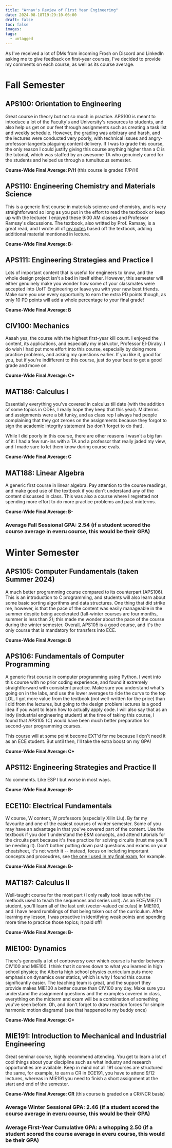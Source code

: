 ```yaml
---
title: "Arnav's Review of First Year Engineering"
date: 2024-08-18T19:29:10-06:00
draft: false
toc: false
images:
tags: 
  - untagged
---
```

As I've received a lot of DMs from incoming Frosh on Discord and LinkedIn asking me to give feedback on first-year courses, I've decided to provide my comments on each course, as well as its course average. 
# Fall Semester
## APS100: Orientation to Engineering
Great course in theory but not so much in practice. APS100 is meant to introduce a lot of the Faculty's and University's resources to students, and also help us get on our feet through assignments such as creating a task list and weekly schedule. However, the grading was arbitrary and harsh, and the lectures were conducted very poorly, with technical issues and angry-professor-tangents plaguing content delivery. If I was to grade this course, the only reason I could justify giving this course anything higher than a C is the tutorial, which was staffed by an awesome TA who genuinely cared for the students and helped us through a tumultuous semester.

**Course-Wide Final Average: P/H** (this course is graded F/P/H)
## APS110: Engineering Chemistry and Materials Science
This is a generic first course in materials science and chemistry, and is very straightforward so long as you put in the effort to read the textbook or keep up with the lecturer. I enjoyed these 9:00 AM classes and Professor Ramsay's discussions. The textbook, also writted by Prof. Ramsay, is a great read, and I wrote all of [my notes](/notes/firstyear/aps110/) based off the textbook, adding additional material mentioned in lecture.

**Course-Wide Final Average: B-**
## APS111: Engineering Strategies and Practice I
Lots of important content that is useful for engineers to know, and the whole design project isn't a bad in itself either. However, this semester will either genuinely make you wonder how some of your classmates were accepted into UofT Engineering or leave you with your new best friends. Make sure you use every opportunity to earn the extra PD points though, as only 10 PD points will add a whole percentage to your final grade!

**Course-Wide Final Average: B**
## CIV100: Mechanics
Aaaah yes, the course with the highest first-year kill count. I enjoyed the content, its applications, and especially my instructor, Professor El-Diraby. I do wish I had put more effort into this course, especially by doing more practice problems, and asking my questions earlier. If you like it, good for you, but if you're indifferent to this course, just do your best to get a good grade and move on.

**Course-Wide Final Average: C+**
## MAT186: Calculus I
Essentially everything you've covered in calculus till date (with the addition of some topics in ODEs, I really hope they keep that this year). Midterms and assignments were a bit funky, and as class rep I always had people complaining that they got zeroes on the assignments because they forgot to sign the academic integrity statement (so don't forget to do that). 

While I did poorly in this course, there are other reasons I wasn't a big fan of it: I had a few run-ins with a TA and a professor that really jaded my view, and I made sure to let them know during course evals.

**Course-Wide Final Average: C**
## MAT188: Linear Algebra
A generic first course in linear algebra. Pay attention to the course readings, and make good use of the textbook if you don't understand any of the content discussed in class. This was also a course where I regretted not spending more effort to do more practice problems and past midterms.

**Course-Wide Final Average: B-**
### Average Fall Sessional GPA: 2.54 (if a student scored the course average in everu course, this would be their GPA)

# Winter Semester
## APS105: Computer Fundamentals (taken Summer 2024)
A much better programming course compared to its counterpart (APS106). This is an introduction to C programming, and students will also learn about some basic sorting algorithms and data structures. One thing that did strike me, however, is that the pace of the content was easily manageable in the summer despite being accelerated (fall-winter courses are four months, summer is less than 2); this made me wonder about the pace of the course during the winter semester. Overall, APS105 is a good course, and it's the only course that is mandatory for transfers into ECE.

**Course-Wide Final Average: B**
## APS106: Fundamentals of Computer Programming 
A generic first course in computer programming using Python. I went into this course with no prior coding experience, and found it extremely straightforward with consistent practice. Make sure you understand what's going on in the labs, and use the lower averages to ride the curve to the top LOL. I got more value from the textbook (not well-written for the price) than I did from the lectures, but going to the design problem lectures is a good idea if you want to learn how to actually apply code. I will also say that as an Indy (industrial engineering student) at the time of taking this course, I found that APS105 (C) would have been much better preparation for second-year programming courses. 

This course will at some point become EXT'd for me because I don't need it as an ECE student. But until then, I'll take the extra boost on my GPA!

**Course-Wide Final Average: C+**
## APS112: Engineering Strategies and Practice II
No comments. Like ESP I but worse in most ways. 

**Course-Wide Final Average: B-**
## ECE110: Electrical Fundamentals
W course, W content, W professors (especially Xilin Liu). By far my favourite and one of the easiest courses of winter semester. Some of you may have an advantage in that you've covered part of the content. Use the textbook if you don't understand the E&M concepts, and attend tutorials for the circuits part because it's free practice for solving circuits (trust me you'll be needing it). Don't bother putting down past questions and exams on your cheatsheet, it's not worth it -- instead, focus on including important concepts and proceudres, see [the one I used in my final exam](/files/firstyear/ece110formulae.pdf), for example.

**Course-Wide Final Average: B-**
## MAT187: Calculus II
Well-taught course for the most part (I only really took issue with the methods used to teach the sequences and series unit). As an ECE/MIE/T1 student, you'll learn all of the last unit (vector-valued calculus) in MIE100, and I have heard rumblings of that being taken out of the curriculum. After learning my lesson, I was proactive in identifying weak points and spending more time to practice those topics; it paid off!

**Course-Wide Final Average: B-**
## MIE100: Dynamics
There's generally a lot of controversy over which course is harder between CIV100 and MIE100. I think that it comes down to what you learned in high school physics; the Alberta high school physics curriculum puts more emphasis on dynamics over statics, which is why I found this course significantly easier. The teaching team is great, and the support they provide makes MIE100 a better course than CIV100 any day. Make sure you understand the assignment questions and the examples covered in class, everything on the midterm and exam will be a combination of something you've seen before. Oh, and don't forget to draw reaction forces for simple harmonic motion diagrams! (see that happened to my buddy once)

**Course-Wide Final Average: C+**
## MIE191: Introduction to Mechanical and Industrial Engineering
Great seminar course, highly recommend attending. You get to learn a lot of cool things about your discipline such as what industry and research opportunities are available. Keep in mind not all 191 courses are structured the same, for example, to earn a CR in ECE191, you have to attend 9/12 lectures, whereas in MIE191 you need to finish a short assignment at the start and end of the semester. 

**Course-Wide Final Average: CR** (this course is graded on a CR/NCR basis)
### Average Winter Sessional GPA: 2.46 (if a student scored the course average in everu course, this would be their GPA)

### Average First-Year Cumulative GPA: a whopping 2.50 (if a student scored the course average in everu course, this would be their GPA)
